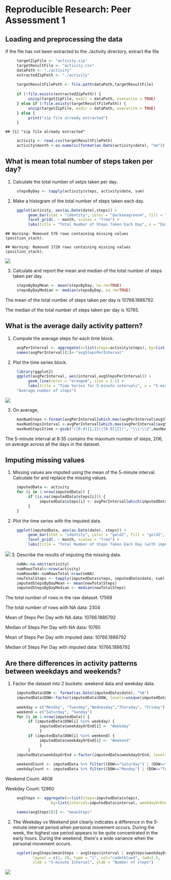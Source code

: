 # Reproducible Research: Peer Assessment 1



## Loading and preprocessing the data
If the file has not been extracted to the ./activity directory, extract the file

```r
     targetZipFile <- "activity.zip"
     targetResultFile <- "activity.csv"
     dataPath <- "./activity"
     extractedZipPath <- "./activity"
     
     targetResultFilePath <- file.path(dataPath,targetResultFile)
     
     if (!file.exists(extractedZipPath)) {
          unzip(targetZipFile, exdir = dataPath, overwrite = TRUE)
     } else if (!file.exists(targetResultFilePath)) {
          unzip(targetZipFile, exdir = dataPath, overwrite = TRUE)
     } else {
          print("zip file already extracted")
     }
```

```
## [1] "zip file already extracted"
```

```r
     activity <- read.csv(targetResultFilePath)
     activity$month <-as.numeric(format(as.Date(activity$date), "%m"))
```

## What is mean total number of steps taken per day?
1.  Calculate the total number of setps taken per day.

```r
     stepsByDay <- tapply(activity$steps, activity$date, sum)
```
2. Make a histogram of the total number of steps taken each day.

```r
     ggplot(activity, aes(as.Date(date),steps)) +
          geom_bar(stat = "identity", color = "darkseagreen4", fill = "darkseagreen4", width =.6) + 
          facet_grid(. ~ month, scales = "free") +
          labs(title = "Total Number of Steps Taken Each Day", x = "Date", y = "Number of steps")
```

```
## Warning: Removed 576 rows containing missing values (position_stack).
```

```
## Warning: Removed 1728 rows containing missing values (position_stack).
```

![](PA1_template_files/figure-html/unnamed-chunk-2-1.png) 

3. Calculate and report the mean and median of the total number of steps taken per day.

```r
     stepsByDayMean <- mean(stepsByDay, na.rm=TRUE)
     stepsByDayMedian <- median(stepsByDay, na.rm=TRUE)
```
The mean of the total number of steps taken per day is 10766.1886792.

The median of the total number of steps taken per day is 10765.

## What is the average daily activity pattern?
1. Compute the average steps for each time block.

```r
     avgPerInterval <- aggregate(x=list(steps=activity$steps), by=list(interval=activity$interval), FUN=mean, na.rm=TRUE)
     names(avgPerInterval)[2]<-"avgStepsPerInterval"
```

2.  Plot the time series block.

```r
     library(ggplot2)
     ggplot(avgPerInterval, aes(interval,avgStepsPerInterval)) +
          geom_line(color = "orange4", size = 1.1) +
          labs(title = "Time Series for 5-minute intervals", x = "5-minute interval", y =
     "Average number of steps")    
```

![](PA1_template_files/figure-html/unnamed-chunk-5-1.png) 

3. On average, 

```r
     maxNumSteps <-format(avgPerInterval[which.max(avgPerInterval$avgStepsPerInterval),2],digits=1)
     maxNumStepsInterval <-avgPerInterval[which.max(avgPerInterval$avgStepsPerInterval),1]
     maxNumStepsItime <-gsub("([0-9]{1,2})([0-9]{2})", "\\1:\\2",maxNumStepsInterval)
```

The 5-minute interval at 8:35 contains the maximum number of steps, 206, on average across all the days in the dataset.

## Imputing missing values

1.  Missing values are imputed using the mean of the 5-minute interval. Calculate for and replace the missing values.

```r
     imputedData <- activity 
     for (i in 1:nrow(imputedData)) {
          if (is.na(imputedData$steps[i])) {
               imputedData$steps[i] <- avgPerInterval[which(imputedData$interval[i] == avgPerInterval$interval), ]$avgStepsPerInterval
          }
     }
```
2.  Plot the time series with the imputed data.

```r
     ggplot(imputedData, aes(as.Date(date), steps)) + 
          geom_bar(stat = "identity", color = "gold2", fill = "gold2", width =.6) + 
          facet_grid(. ~ month, scales = "free") + 
          labs(title = "Total Number of Steps Taken Each Day (with imputed data)", x = "Date", y = "Number of steps")
```

![](PA1_template_files/figure-html/unnamed-chunk-8-1.png) 
3.  Describe the results of imputing the missing data.

```r
     noNA<-na.omit(activity)
     numRowsTotal<-nrow(activity)
     numRowsNA<-numRowsTotal-nrow(noNA)
     newTotalSteps <- tapply(imputedData$steps, imputedData$date, sum)
     imputedStepsByDayMean <- mean(newTotalSteps)
     imputedStepsByDayMedian <- median(newTotalSteps)
```
 The total number of rows in the raw dataset: 17568 
 
 The total number of rows with NA data: 2304
 
 Mean of Steps Per Day with NA data: 10766.1886792
 
 Median of Steps Per Day with NA data: 10765
 
 Mean of Steps Per Day with imputed data: 10766.1886792
 
 Median of Steps Per Day with imputed data: 10766.1886792


## Are there differences in activity patterns between weekdays and weekends?
1.  Factor the dataset into 2 buckets: weekend data and weekday data.

```r
     imputedData$DOW <- format(as.Date(imputedData$date), "%A")
     imputedData$DOW<-factor(imputedData$DOW, levels=unique(imputedData$DOW))
     
     weekday = c("Monday", "Tuesday","Wednesday","Thursday", "Friday")
     weekend = c("Saturday", "Sunday")
     for (i in 1:nrow(imputedData)) {
          if (imputedData$DOW[i] %in% weekday) {
               imputedData$weekdayOrEnd[i] <- "Weekday"
               }
          if (imputedData$DOW[i] %in% weekend) {
               imputedData$weekdayOrEnd[i] <- "Weekend"
               }
          }
     imputedData$weekdayOrEnd <-factor(imputedData$weekdayOrEnd, levels=unique(imputedData$weekdayOrEnd))
     
     weekendCount <- imputedData %>% filter((DOW=="Saturday") | (DOW=="Sunday")) %>% count()
     weekdayCount <- imputedData %>% filter((DOW=="Monday") | (DOW=="Tuesday") | (DOW=="Wednesday") | (DOW=="Thursday") | (DOW=="Friday")) %>% count()
```
Weekend Count:  4608

Weekday Count:  12960

```r
     avgSteps <- aggregate(x=list(steps=imputedData$steps), 
                    by=list(interval=imputedData$interval, weekdayOrEnd=imputedData$weekdayOrEnd), FUN=mean)

     names(avgSteps)[3] <- "meanSteps"
```
2.  The Weekday vs Weekend plot clearly indicates a difference in the 5-minute interval period when personal movement occurs.  During the week, the highest use period appears to be quite concentrated in the early hours.  During the weekend, there's a wide variance when the personal movement occurs.

```r
     xyplot(avgSteps$meanSteps ~ avgSteps$interval | avgSteps$weekdayOrEnd, 
            layout = c(1, 2), type = "l", col="cadetblue4", lwd=2.5,
            xlab = "5-minute Interval", ylab = "Number of steps")     
```

![](PA1_template_files/figure-html/unnamed-chunk-12-1.png) 
     
